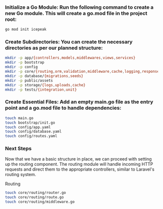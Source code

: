 
### Initialize a Go Module: Run the following command to create a new Go module. This will create a go.mod file in the project root:
```bash
go mod init icepeak
```

### Create Subdirectories: You can create the necessary directories as per our planned structure:

```bash
mkdir -p app/{controllers,models,middlewares,views,services}
mkdir -p bootstrap
mkdir -p config
mkdir -p core/{routing,orm,validation,middleware,cache,logging,response,utils}
mkdir -p database/{migrations,seeds}
mkdir -p public/assets
mkdir -p storage/{logs,uploads,cache}
mkdir -p tests/{integration,unit}
```


### Create Essential Files: Add an empty main.go file as the entry point and a go.mod file to handle dependencies:

```bash
touch main.go
touch bootstrap/init.go
touch config/app.yaml
touch config/database.yaml
touch config/routes.yaml
```

### Next Steps
Now that we have a basic structure in place, we can proceed with setting up the routing component. The routing module will handle incoming HTTP requests and direct them to the appropriate controllers, similar to Laravel's routing system.


Routing
```bash
touch core/routing/router.go
touch core/routing/route.go
touch core/routing/middleware.go
```
